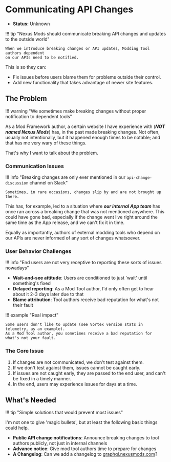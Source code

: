 # Communicating API Changes

- **Status:** Unknown

!!! tip "Nexus Mods should communicate breaking API changes and updates to the outside world"

    When we introduce breaking changes or API updates, Modding Tool authors dependent
    on our APIs need to be notified.

This is so they can:

- Fix issues before users blame them for problems outside their control.
- Add new functionality that takes advantage of newer site features.

## The Problem

!!! warning "We sometimes make breaking changes without proper notification to dependent tools"

As a Mod Framework author, a certain website I have experience with (***NOT named Nexus Mods***) has,
in the past made breaking changes. Not often, usually not intentionally, but it happened enough times
to be notable; and that has me very wary of these things.

That's why I want to talk about the problem.

### Communication Issues

!!! info "Breaking changes are only ever mentioned in our `api-change-discussion` channel on Slack"

    Sometimes, in rare occasions, changes slip by and are not brought up there.

This has, for example, led to a situation where ***our internal App team*** has once ran across a breaking
change that was not mentioned anywhere. This could have gone bad, especially if the change went live
right around the same time as the App release, and we can't fix it in time.

Equally as importantly, authors of external modding tools who depend on our APIs are never informed
of any sort of changes whatsoever.

### User Behavior Challenges

!!! info "End users are not very receptive to reporting these sorts of issues nowadays"

- **Wait-and-see attitude**: Users are conditioned to just 'wait' until something's fixed
- **Delayed reporting**: As a Mod Tool author, I'd only often get to hear about it 2-3 days later due to that
- **Blame attribution**: Tool authors receive bad reputation for what's not their fault

!!! example "Real impact"

    Some users don't like to update (see Vortex version stats in telemetry, as an example).  
    As a Mod Tool author, you sometimes receive a bad reputation for what's not your fault.

### The Core Issue

1. If changes are not communicated, we don't test against them.
2. If we don't test against them, issues cannot be caught early.
3. If issues are not caught early, they are passed to the end user, and can't be fixed in a timely manner.
4. In the end, users may experience issues for days at a time.

## What's Needed

!!! tip "Simple solutions that would prevent most issues"

I'm not one to give 'magic bullets', but at least the following basic things could help.

- **Public API change notifications**: Announce breaking changes to tool authors publicly, not just in internal channels
- **Advance notice**: Give mod tool authors time to prepare for changes
- **A Changelog**: Can we add a changelog to [graphql.nexusmods.com](https://graphql.nexusmods.com)?
